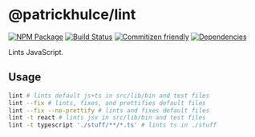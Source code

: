 # @patrickhulce/lint
[![NPM Package](https://img.shields.io/badge/npm-@patrickhulce/lint-brightgreen.svg)](https://www.npmjs.com/package/@patrickhulce/lint)
[![Build Status](https://travis-ci.org/patrickhulce/lint.svg?branch=master)](https://travis-ci.org/patrickhulce/lint)
[![Commitizen friendly](https://img.shields.io/badge/commitizen-friendly-brightgreen.svg)](http://commitizen.github.io/cz-cli/)
[![Dependencies](https://david-dm.org/patrickhulce/lint.svg)](https://david-dm.org/patrickhulce/lint)

Lints JavaScript.

## Usage

```bash
lint # lints default js+ts in src/lib/bin and test files
lint --fix # lints, fixes, and prettifies default files
lint --fix --no-prettify # lints and fixes default files
lint -t react # lints jsx in src/lib/bin and test files
lint -t typescript './stuff/**/*.ts' # lints ts in ./stuff
```
